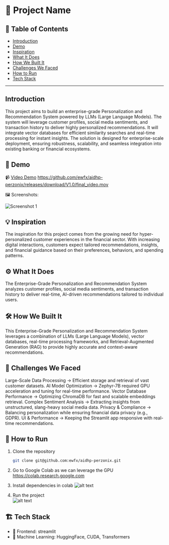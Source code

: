 # 🚀 Project Name

## 📌 Table of Contents
- [Introduction](#introduction)
- [Demo](#demo)
- [Inspiration](#inspiration)
- [What It Does](#what-it-does)
- [How We Built It](#how-we-built-it)
- [Challenges We Faced](#challenges-we-faced)
- [How to Run](#how-to-run)
- [Tech Stack](#tech-stack)

---

## Introduction
This project aims to build an enterprise-grade Personalization and Recommendation System powered by LLMs (Large Language Models). The system will leverage customer profiles, social media sentiments, and transaction history to deliver highly personalized recommendations. It will integrate vector databases for efficient similarity searches and real-time processing for instant insights. The solution is designed for enterprise-scale deployment, ensuring robustness, scalability, and seamless integration into existing banking or financial ecosystems.

## 🎥 Demo
📹 [Video Demo](#) https://github.com/ewfx/aidhp-perzonix/releases/download/V1.0/final_video.mov

🖼️ Screenshots:

![Screenshot 1](link-to-image)


## 💡 Inspiration
The inspiration for this project comes from the growing need for hyper-personalized customer experiences in the financial sector. With increasing digital interactions, customers expect tailored recommendations, insights, and financial guidance based on their preferences, behaviors, and spending patterns.

## ⚙️ What It Does
The Enterprise-Grade Personalization and Recommendation System analyzes customer profiles, social media sentiments, and transaction history to deliver real-time, AI-driven recommendations tailored to individual users.

## 🛠️ How We Built It
This Enterprise-Grade Personalization and Recommendation System leverages a combination of LLMs (Large Language Models), vector databases, real-time processing frameworks, and Retrieval-Augmented Generation (RAG) to provide highly accurate and context-aware recommendations.

## 🚧 Challenges We Faced
Large-Scale Data Processing → Efficient storage and retrieval of vast customer datasets.
AI Model Optimization → Zephyr-7B required GPU acceleration and tuning for real-time performance.
Vector Database Performance → Optimizing ChromaDB for fast and scalable embeddings retrieval.
Complex Sentiment Analysis → Extracting insights from unstructured, slang-heavy social media data.
Privacy & Compliance → Balancing personalization while ensuring financial data privacy (e.g., GDPR).
UI & Performance → Keeping the Streamlit app responsive with real-time recommendations.

## 🏃 How to Run
1. Clone the repository  
   ```sh
   git clone git@github.com:ewfx/aidhp-perzonix.git
   ```
2. Go to Google Colab as we can leverage the GPU
   https://colab.research.google.com

2. Install dependencies in colab
![alt text](arch/colab_image.png)

3. Run the project  
![alt text](arch/UI_image.png)


## 🏗️ Tech Stack
- 🔹 Frontend: streamlit
- 🔹 Machine Learning: HuggingFace, CUDA, Transformers
